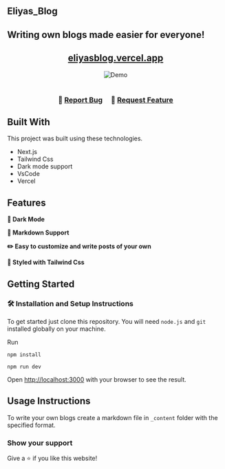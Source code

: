 ## Eliyas_Blog

## Writing own blogs made easier for everyone!

<h2 align="center">
  <a href="https://eliyasblog.vercel.app/" target="_blank">eliyasblog.vercel.app</a>
</h2>

<div align="center">
  <img alt="Demo" src="./Extra/demo.gif" />
</div>

<br/>

<h3 align="center">
    🔹
    <a href="https://github.com/pinocchio-life-like/eliyas-blog/issues">Report Bug</a> &nbsp; &nbsp;
    🔹
    <a href="https://github.com/pinocchio-life-like/eliyas-blog/issues">Request Feature</a>
</h3>

## Built With

This project was built using these technologies.

- Next.js
- Tailwind Css
- Dark mode support
- VsCode
- Vercel

## Features

**🌙 Dark Mode**

**📃 Markdown Support**

**✏️ Easy to customize and write posts of your own**

**🎨 Styled with Tailwind Css**

## Getting Started

### 🛠 Installation and Setup Instructions

To get started just clone this repository. You will need `node.js` and `git` installed globally on your machine.

Run

```
npm install
```

```
npm run dev
```

Open [http://localhost:3000](http://localhost:3000) with your browser to see the result.

## Usage Instructions

To write your own blogs create a markdown file in `_content` folder with the specified format.

### Show your support

Give a ⭐ if you like this website!
